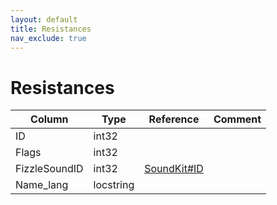 ```yaml
---
layout: default
title: Resistances
nav_exclude: true
---
```

# Resistances

| Column | Type | Reference | Comment |
|--------|------|-----------|---------|
|ID|int32|||
|Flags|int32|||
|FizzleSoundID|int32|[SoundKit#ID](SoundKit)||
|Name_lang|locstring|||
